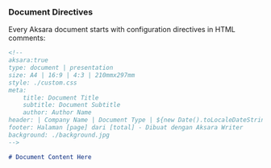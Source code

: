 ### Document Directives

Every Aksara document starts with configuration directives in HTML comments:

```markdown
<!--
aksara:true
type: document | presentation
size: A4 | 16:9 | 4:3 | 210mmx297mm
style: ./custom.css
meta:
    title: Document Title
    subtitle: Document Subtitle
    author: Author Name
header: | Company Name | Document Type | ${new Date().toLocaleDateString('id-ID')} |
footer: Halaman [page] dari [total] - Dibuat dengan Aksara Writer
background: ./background.jpg
-->

# Document Content Here
```
